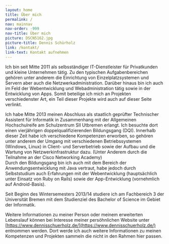 ```yaml
---
layout: home
title: Über mich
permalink: /
nav: mainnav
nav-order: -999
nav-title: Über mich
picture: DSCN5162.jpg
picture-title: Dennis Schürholz
link: /kontakt/
link-text: Kontakt aufnehmen
---
```


Ich bin seit Mitte 2011 als selbsständiger IT-Dienstleister für Privatkunden und kleine Unternehmen tätig. Zu den typischen Aufgabenbereichen gehören unter anderem die Einrichtung von Einzelplatzsystemen und Servern aber auch die Netzwerkadministration. Darüber hinaus bin ich auch im Feld der Webentwicklung und Webadministration tätig sowie in der Entwicklung von Apps. Somit beteilige ich mich an Projekten verschiedenster Art, ein Teil dieser Projekte wird auch auf dieser Seite verlinkt.

Ich habe Mitte 2013 meinen Abschluss als staatlich geprüfter Technischer Assistent für Informatik in Zusammenhang mit der Allgemeinen Hochschulreife am Schulzentrum SII Utbremen erlangt. Ich besuchte dort einen vierjährigen doppelqualifizierenden Bildungsgang (DQI). Innerhalb dieser Zeit habe ich verschiedene Kompetenzen erworben, so gehören unter anderem der Umgang mit verschiedenen Betriebssystemen (Windows, Linux) in Client- und Serverbetrieb sowie der Aufbau und die Wartung von Netzwerkinfrastruktur dazu. (Unter Anderem durch die Teilnahme an der Cisco Networking Academy)  
Durch den Bildungsgang bin ich auch mit dem Bereich der Anwendungsentwicklung mit Java vertraut, habe jedoch durch Selbststudium auch Erfahrungen mit der Webentwicklung (hauptsächlich unter Einsatz von Ruby on Rails) sowie der App-Entwicklung (vornehmlich auf Android-Basis).

Seit Beginn des Wintersemesters 2013/14 studiere ich am Fachbereich 3 der Universität Bremen mit dem Studienziel des Bachelor of Science im Gebiet der Informatik.

Weitere Informationen zu meiner Person oder meinem erweiterten Lebenslauf können bei Interesse meiner persöhnlichen Website unter [https://www.dennisschuerholz.de/](https://www.dennisschuerholz.de/) entnommen werden. Dort werde ich auch weitere Informationen zu meinen Kompetenzen und Projekten sammeln die nicht in den Rahmen hier passen.

